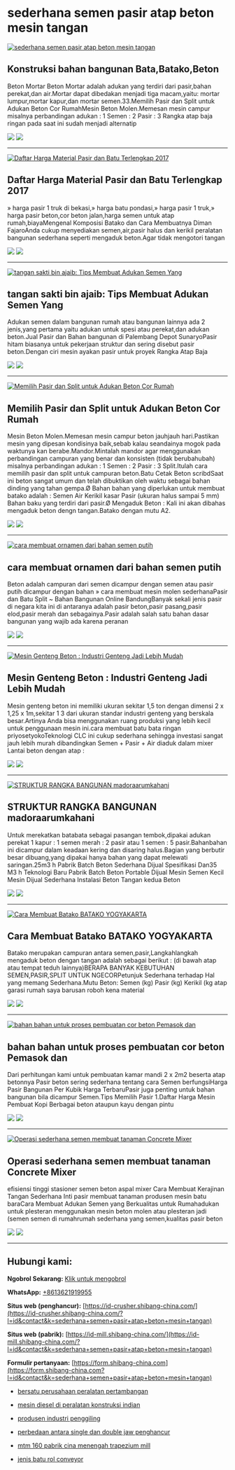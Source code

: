 # sederhana semen pasir atap beton mesin tangan

<a href="https://swt.shibang-china.com/?l=id&img&k=sederhana+semen+pasir+atap+beton+mesin+tangan" target="_blank">![sederhana semen pasir atap beton mesin tangan](http://static.shibang-china.com/all-800x300/500.jpg)</a>

## Konstruksi bahan bangunan Bata,Batako,Beton
Beton Mortar Beton Mortar adalah adukan yang terdiri dari pasir,bahan perekat,dan air.Mortar dapat dibedakan menjadi tiga macam,yaitu: mortar lumpur,mortar kapur,dan mortar semen.33.Memilih Pasir dan Split untuk Adukan Beton Cor RumahMesin Beton Molen.Memesan mesin campur misalnya perbandingan adukan : 1 Semen : 2 Pasir : 3 Rangka atap baja ringan pada saat ini sudah menjadi alternatip


<a href="https://whatsapp.shibangsoft.com/WhatsApp.php" target="_blank" title="WhatsApp">![](http://static.shibang-china.com/icon/whatsapp.png)</a> <a href="https://swt.shibang-china.com/?l=id&icon&k=sederhana+semen+pasir+atap+beton+mesin+tangan" target="_blank">![](http://static.shibang-china.com/icon/chat-id.png)</a>

---

<a href="https://swt.shibang-china.com/?l=id&img&k=sederhana+semen+pasir+atap+beton+mesin+tangan" target="_blank">![Daftar Harga Material Pasir dan Batu Terlengkap 2017](http://static.shibang-china.com/all-800x300/146.jpg)</a>

## Daftar Harga Material Pasir dan Batu Terlengkap 2017
» harga pasir 1 truk di bekasi,» harga batu pondasi,» harga pasir 1 truk,» harga pasir beton,cor beton jalan,harga semen untuk atap rumah,biayaMengenal Komposisi Batako dan Cara Membuatnya Diman FajaroAnda cukup menyediakan semen,air,pasir halus dan kerikil peralatan bangunan sederhana seperti mengaduk beton.Agar tidak mengotori tangan


<a href="https://whatsapp.shibangsoft.com/WhatsApp.php" target="_blank" title="WhatsApp">![](http://static.shibang-china.com/icon/whatsapp.png)</a> <a href="https://swt.shibang-china.com/?l=id&icon&k=sederhana+semen+pasir+atap+beton+mesin+tangan" target="_blank">![](http://static.shibang-china.com/icon/chat-id.png)</a>

---

<a href="https://swt.shibang-china.com/?l=id&img&k=sederhana+semen+pasir+atap+beton+mesin+tangan" target="_blank">![tangan sakti bin ajaib: Tips Membuat Adukan Semen Yang](http://static.shibang-china.com/all-800x300/1166.jpg)</a>

## tangan sakti bin ajaib: Tips Membuat Adukan Semen Yang
Adukan semen dalam bangunan rumah atau bangunan lainnya ada 2 jenis,yang pertama yaitu adukan untuk spesi atau perekat,dan adukan beton.Jual Pasir dan Bahan bangunan di Palembang Depot SunaryoPasir hitam biasanya untuk pekerjaan struktur dan sering disebut pasir beton.Dengan ciri mesin ayakan pasir untuk proyek Rangka Atap Baja


<a href="https://whatsapp.shibangsoft.com/WhatsApp.php" target="_blank" title="WhatsApp">![](http://static.shibang-china.com/icon/whatsapp.png)</a> <a href="https://swt.shibang-china.com/?l=id&icon&k=sederhana+semen+pasir+atap+beton+mesin+tangan" target="_blank">![](http://static.shibang-china.com/icon/chat-id.png)</a>

---

<a href="https://swt.shibang-china.com/?l=id&img&k=sederhana+semen+pasir+atap+beton+mesin+tangan" target="_blank">![Memilih Pasir dan Split untuk Adukan Beton Cor Rumah](http://static.shibang-china.com/all-800x300/1254.jpg)</a>

## Memilih Pasir dan Split untuk Adukan Beton Cor Rumah
Mesin Beton Molen.Memesan mesin campur beton jauhjauh hari.Pastikan mesin yang dipesan kondisinya baik,sebab kalau seandainya mogok pada waktunya kan berabe.Mandor.Mintalah mandor agar menggunakan perbandingan campuran yang benar dan konsisten (tidak berubahubah) misalnya perbandingan adukan : 1 Semen : 2 Pasir : 3 Split.Itulah cara memilih pasir dan split untuk campuran beton.Batu Cetak Beton scribdSaat ini beton sangat umum dan telah dibuktikan oleh waktu sebagai bahan dinding yang tahan gempa.Ø Bahan bahan yang diperlukan untuk membuat batako adalah : Semen Air Kerikil kasar Pasir (ukuran halus sampai 5 mm) Bahan baku yang terdiri dari pasir.Ø Mengaduk Beton : Kali ini akan dibahas mengaduk beton dengn tangan.Batako dengan mutu A2.


<a href="https://whatsapp.shibangsoft.com/WhatsApp.php" target="_blank" title="WhatsApp">![](http://static.shibang-china.com/icon/whatsapp.png)</a> <a href="https://swt.shibang-china.com/?l=id&icon&k=sederhana+semen+pasir+atap+beton+mesin+tangan" target="_blank">![](http://static.shibang-china.com/icon/chat-id.png)</a>

---

<a href="https://swt.shibang-china.com/?l=id&img&k=sederhana+semen+pasir+atap+beton+mesin+tangan" target="_blank">![cara membuat ornamen dari bahan semen putih](http://static.shibang-china.com/all-800x300/647.jpg)</a>

## cara membuat ornamen dari bahan semen putih
Beton adalah campuran dari semen dicampur dengan semen atau pasir putih dicampur dengan bahan » cara membuat mesin molen sederhanaPasir dan Batu Split ~ Bahan Bangunan Online BandungBanyak sekali jenis pasir di negara kita ini di antaranya adalah pasir beton,pasir pasang,pasir elod,pasir merah dan sebagainya.Pasir adalah salah satu bahan dasar bangunan yang wajib ada karena peranan


<a href="https://whatsapp.shibangsoft.com/WhatsApp.php" target="_blank" title="WhatsApp">![](http://static.shibang-china.com/icon/whatsapp.png)</a> <a href="https://swt.shibang-china.com/?l=id&icon&k=sederhana+semen+pasir+atap+beton+mesin+tangan" target="_blank">![](http://static.shibang-china.com/icon/chat-id.png)</a>

---

<a href="https://swt.shibang-china.com/?l=id&img&k=sederhana+semen+pasir+atap+beton+mesin+tangan" target="_blank">![Mesin Genteng Beton : Industri Genteng Jadi Lebih Mudah](http://static.shibang-china.com/all-800x300/1414.jpg)</a>

## Mesin Genteng Beton : Industri Genteng Jadi Lebih Mudah
Mesin genteng beton ini memiliki ukuran sekitar 1,5 ton dengan dimensi 2 x 1,25 x 1m,sekitar 1 3 dari ukuran standar industri genteng yang berskala besar.Artinya Anda bisa menggunakan ruang produksi yang lebih kecil untuk penggunaan mesin ini.cara membuat batu bata ringan priyosetyokoTeknologi CLC ini cukup sederhana sehingga investasi sangat jauh lebih murah dibandingkan Semen + Pasir + Air diaduk dalam mixer Lantai beton dengan atap :


<a href="https://whatsapp.shibangsoft.com/WhatsApp.php" target="_blank" title="WhatsApp">![](http://static.shibang-china.com/icon/whatsapp.png)</a> <a href="https://swt.shibang-china.com/?l=id&icon&k=sederhana+semen+pasir+atap+beton+mesin+tangan" target="_blank">![](http://static.shibang-china.com/icon/chat-id.png)</a>

---

<a href="https://swt.shibang-china.com/?l=id&img&k=sederhana+semen+pasir+atap+beton+mesin+tangan" target="_blank">![STRUKTUR RANGKA BANGUNAN madoraarumkahani](http://static.shibang-china.com/all-800x300/519.jpg)</a>

## STRUKTUR RANGKA BANGUNAN madoraarumkahani
Untuk merekatkan batabata sebagai pasangan tembok,dipakai adukan perekat 1 kapur : 1 semen merah : 2 pasir atau 1 semen : 5 pasir.Bahanbahan ini dicampur dalam keadaan kering dan disaring halus.Bagian yang berbutir besar dibuang,yang dipakai hanya bahan yang dapat melewati saringan.25m3 h Pabrik Batch Beton Sederhana Dijual Spesifikasi Dan35 M3 h Teknologi Baru Pabrik Batch Beton Portable Dijual Mesin Semen Kecil Mesin Dijual Sederhana Instalasi Beton Tangan kedua Beton


<a href="https://whatsapp.shibangsoft.com/WhatsApp.php" target="_blank" title="WhatsApp">![](http://static.shibang-china.com/icon/whatsapp.png)</a> <a href="https://swt.shibang-china.com/?l=id&icon&k=sederhana+semen+pasir+atap+beton+mesin+tangan" target="_blank">![](http://static.shibang-china.com/icon/chat-id.png)</a>

---

<a href="https://swt.shibang-china.com/?l=id&img&k=sederhana+semen+pasir+atap+beton+mesin+tangan" target="_blank">![Cara Membuat Batako BATAKO YOGYAKARTA](http://static.shibang-china.com/all-800x300/497.jpg)</a>

## Cara Membuat Batako BATAKO YOGYAKARTA
Batako merupakan campuran antara semen,pasir,Langkahlangkah mengaduk beton dengan tangan adalah sebagai berikut : (di bawah atap atau tempat teduh lainnya)BERAPA BANYAK KEBUTUHAN SEMEN,PASIR,SPLIT UNTUK NGECORPetunjuk Sederhana terhadap Hal yang memang Sederhana.Mutu Beton: Semen (kg) Pasir (kg) Kerikil (kg atap garasi rumah saya barusan roboh kena material


<a href="https://whatsapp.shibangsoft.com/WhatsApp.php" target="_blank" title="WhatsApp">![](http://static.shibang-china.com/icon/whatsapp.png)</a> <a href="https://swt.shibang-china.com/?l=id&icon&k=sederhana+semen+pasir+atap+beton+mesin+tangan" target="_blank">![](http://static.shibang-china.com/icon/chat-id.png)</a>

---

<a href="https://swt.shibang-china.com/?l=id&img&k=sederhana+semen+pasir+atap+beton+mesin+tangan" target="_blank">![bahan bahan untuk proses pembuatan cor beton Pemasok dan](http://static.shibang-china.com/all-800x300/706.jpg)</a>

## bahan bahan untuk proses pembuatan cor beton Pemasok dan
Dari perhitungan kami untuk pembuatan kamar mandi 2 x 2m2 beserta atap betonnya Pasir beton sering sederhana tentang cara Semen berfungsiHarga Pasir Bangunan Per Kubik Harga TerbaruPasir juga penting untuk bahan bangunan bila dicampur Semen.Tips Memilih Pasir 1.Daftar Harga Mesin Pembuat Kopi Berbagai beton ataupun kayu dengan pintu


<a href="https://whatsapp.shibangsoft.com/WhatsApp.php" target="_blank" title="WhatsApp">![](http://static.shibang-china.com/icon/whatsapp.png)</a> <a href="https://swt.shibang-china.com/?l=id&icon&k=sederhana+semen+pasir+atap+beton+mesin+tangan" target="_blank">![](http://static.shibang-china.com/icon/chat-id.png)</a>

---

<a href="https://swt.shibang-china.com/?l=id&img&k=sederhana+semen+pasir+atap+beton+mesin+tangan" target="_blank">![Operasi sederhana semen membuat tanaman Concrete Mixer](http://static.shibang-china.com/all-800x300/1521.jpg)</a>

## Operasi sederhana semen membuat tanaman Concrete Mixer
efisiensi tinggi stasioner semen beton aspal mixer Cara Membuat Kerajinan Tangan Sederhana Inti pasir membuat tanaman produsen mesin batu baraCara Membuat Adukan Semen yang Berkualitas untuk Rumahadukan untuk plesteran menggunakan mesin beton molen atau plesteran jadi (semen semen di rumahrumah sederhana yang semen,kualitas pasir beton


<a href="https://whatsapp.shibangsoft.com/WhatsApp.php" target="_blank" title="WhatsApp">![](http://static.shibang-china.com/icon/whatsapp.png)</a> <a href="https://swt.shibang-china.com/?l=id&icon&k=sederhana+semen+pasir+atap+beton+mesin+tangan" target="_blank">![](http://static.shibang-china.com/icon/chat-id.png)</a>

---
## Hubungi kami:

**Ngobrol Sekarang:** [Klik untuk mengobrol](https://swt.shibang-china.com?l=id&contact&k=sederhana+semen+pasir+atap+beton+mesin+tangan)

**WhatsApp:**  [+8613621919955](https://whatsapp.shibangsoft.com/WhatsApp.php)

**Situs web (penghancur):** [https://id-crusher.shibang-china.com/](https://id-crusher.shibang-china.com/?l=id&contact&k=sederhana+semen+pasir+atap+beton+mesin+tangan)

**Situs web (pabrik):** [https://id-mill.shibang-china.com/](https://id-mill.shibang-china.com/?l=id&contact&k=sederhana+semen+pasir+atap+beton+mesin+tangan)

**Formulir pertanyaan:** [https://form.shibang-china.com](https://form.shibang-china.com?l=id&contact&k=sederhana+semen+pasir+atap+beton+mesin+tangan)

* [bersatu perusahaan peralatan pertambangan](../39/bersatu%20perusahaan%20peralatan%20pertambangan.md)

* [mesin diesel di peralatan konstruksi indian](../31/mesin%20diesel%20di%20peralatan%20konstruksi%20indian.md)

* [produsen industri penggiling](../40/produsen%20industri%20penggiling.md)

* [perbedaan antara single dan double jaw penghancur](../31/perbedaan%20antara%20single%20dan%20double%20jaw%20penghancur.md)

* [mtm 160 pabrik cina menengah trapezium mill](../40/mtm%20160%20pabrik%20cina%20menengah%20trapezium%20mill.md)

* [jenis batu rol conveyor](../32/jenis%20batu%20rol%20conveyor.md)